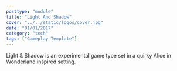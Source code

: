 ```yaml
---
posttype: "module"
title: "Light And Shadow"
cover: "../../static/logos/cover.jpg"
date: "01/01/2017"
category: "tech"
tags: ["Gameplay Template"]
---
```


Light & Shadow is an experimental game type set in a quirky Alice in Wonderland inspired setting.